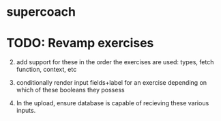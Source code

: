 # supercoach

# TODO: Revamp exercises

2. add support for these in the order the exercises are used:
   types, fetch function, context, etc

3. conditionally render input fields+label for an exercise depending on which of these booleans they possess

4. In the upload, ensure database is capable of recieving these various inputs.
